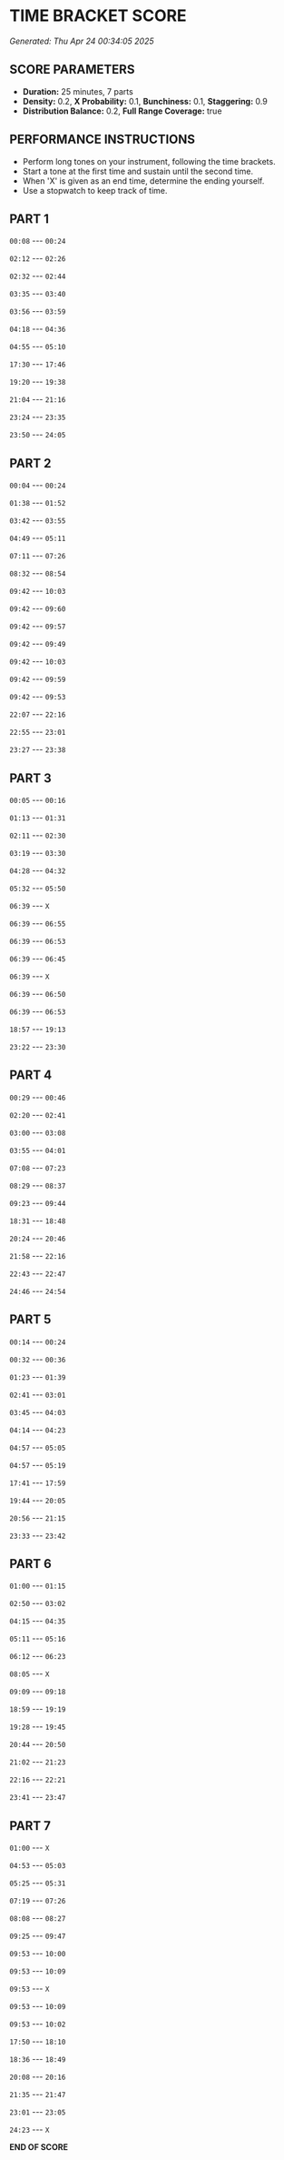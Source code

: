 # TIME BRACKET SCORE
*Generated: Thu Apr 24 00:34:05 2025*

## SCORE PARAMETERS
- **Duration:** 25 minutes, 7 parts
- **Density:** 0.2, **X Probability:** 0.1, **Bunchiness:** 0.1, **Staggering:** 0.9
- **Distribution Balance:** 0.2, **Full Range Coverage:** true

## PERFORMANCE INSTRUCTIONS
- Perform long tones on your instrument, following the time brackets.
- Start a tone at the first time and sustain until the second time.
- When 'X' is given as an end time, determine the ending yourself.
- Use a stopwatch to keep track of time.

## PART 1

`00:08` --- `00:24`

`02:12` --- `02:26`

`02:32` --- `02:44`

`03:35` --- `03:40`

`03:56` --- `03:59`

`04:18` --- `04:36`

`04:55` --- `05:10`

`17:30` --- `17:46`

`19:20` --- `19:38`

`21:04` --- `21:16`

`23:24` --- `23:35`

`23:50` --- `24:05`

## PART 2

`00:04` --- `00:24`

`01:38` --- `01:52`

`03:42` --- `03:55`

`04:49` --- `05:11`

`07:11` --- `07:26`

`08:32` --- `08:54`

`09:42` --- `10:03`

`09:42` --- `09:60`

`09:42` --- `09:57`

`09:42` --- `09:49`

`09:42` --- `10:03`

`09:42` --- `09:59`

`09:42` --- `09:53`

`22:07` --- `22:16`

`22:55` --- `23:01`

`23:27` --- `23:38`

## PART 3

`00:05` --- `00:16`

`01:13` --- `01:31`

`02:11` --- `02:30`

`03:19` --- `03:30`

`04:28` --- `04:32`

`05:32` --- `05:50`

`06:39` --- `X`

`06:39` --- `06:55`

`06:39` --- `06:53`

`06:39` --- `06:45`

`06:39` --- `X`

`06:39` --- `06:50`

`06:39` --- `06:53`

`18:57` --- `19:13`

`23:22` --- `23:30`

## PART 4

`00:29` --- `00:46`

`02:20` --- `02:41`

`03:00` --- `03:08`

`03:55` --- `04:01`

`07:08` --- `07:23`

`08:29` --- `08:37`

`09:23` --- `09:44`

`18:31` --- `18:48`

`20:24` --- `20:46`

`21:58` --- `22:16`

`22:43` --- `22:47`

`24:46` --- `24:54`

## PART 5

`00:14` --- `00:24`

`00:32` --- `00:36`

`01:23` --- `01:39`

`02:41` --- `03:01`

`03:45` --- `04:03`

`04:14` --- `04:23`

`04:57` --- `05:05`

`04:57` --- `05:19`

`17:41` --- `17:59`

`19:44` --- `20:05`

`20:56` --- `21:15`

`23:33` --- `23:42`

## PART 6

`01:00` --- `01:15`

`02:50` --- `03:02`

`04:15` --- `04:35`

`05:11` --- `05:16`

`06:12` --- `06:23`

`08:05` --- `X`

`09:09` --- `09:18`

`18:59` --- `19:19`

`19:28` --- `19:45`

`20:44` --- `20:50`

`21:02` --- `21:23`

`22:16` --- `22:21`

`23:41` --- `23:47`

## PART 7

`01:00` --- `X`

`04:53` --- `05:03`

`05:25` --- `05:31`

`07:19` --- `07:26`

`08:08` --- `08:27`

`09:25` --- `09:47`

`09:53` --- `10:00`

`09:53` --- `10:09`

`09:53` --- `X`

`09:53` --- `10:09`

`09:53` --- `10:02`

`17:50` --- `18:10`

`18:36` --- `18:49`

`20:08` --- `20:16`

`21:35` --- `21:47`

`23:01` --- `23:05`

`24:23` --- `X`

**END OF SCORE**

